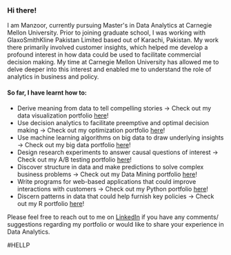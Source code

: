 ### Hi there!

I am Manzoor, currently pursuing Master's in Data Analytics at Carnegie Mellon University. Prior to joining graduate school, I was working with GlaxoSmithKline Pakistan Limited based out of Karachi, Pakistan. My work there primarily involved customer insights, which helped me develop a profound interest in how data could be used to facilitate commercial decision making. My time at Carnegie Mellon University has allowed me to delve deeper into this interest and enabled me to understand the role of analytics in business and policy. 

#### So far, I have learnt how to:

* Derive meaning from data to tell compelling stories -> Check out my data visualization portfolio [here](https://mhmirza.github.io/DataViz/)!
* Use decision analytics to facilitate preemptive and optimal decision making -> Check out my optimization portfolio [here](https://mhmirza.github.io/Optimization/)!
* Use machine learning algorithms on big data to draw underlying insights -> Check out my big data portfolio [here](https://mhmirza.github.io/BigData/)!
* Design research experiments to answer causal questions of interest -> Check out my A/B testing portfolio [here](https://mhmirza.github.io/ABTesting/)!
* Discover structure in data and make predictions to solve complex business problems -> Check out my Data Mining portfolio [here](https://mhmirza.github.io/DataMining/)!
* Write programs for web-based applications that could improve interactions with customers -> Check out my Python portfolio [here](https://mhmirza.github.io/PythonProgramming/)!
* Discern patterns in data that could help furnish key policies -> Check out my R portfolio [here](https://mhmirza.github.io/RAnalytics/)!

Please feel free to reach out to me on [LinkedIn](https://www.linkedin.com/in/manzoorhassanmirza/) if you have any comments/ suggestions regarding my portfolio or would like to share your experience in Data Analytics.

#HELLP

